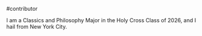 #contributor 

I am a Classics and Philosophy Major in the Holy Cross Class of 2026, and I hail from New York City.